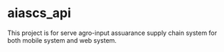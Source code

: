 # aiascs_api
This project is for serve agro-input assuarance supply chain system for both mobile system and web system.
